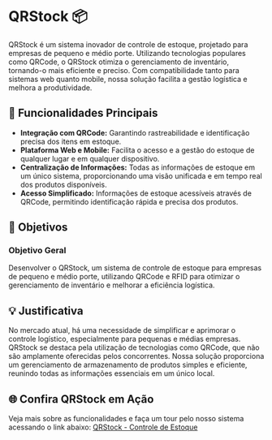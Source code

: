 # QRStock 📦

QRStock é um sistema inovador de controle de estoque, projetado para empresas de pequeno e médio porte. Utilizando tecnologias populares como QRCode, o QRStock otimiza o gerenciamento de inventário, tornando-o mais eficiente e preciso. Com compatibilidade tanto para sistemas web quanto mobile, nossa solução facilita a gestão logística e melhora a produtividade.

## 🌟 Funcionalidades Principais

- **Integração com QRCode:** Garantindo rastreabilidade e identificação precisa dos itens em estoque.
- **Plataforma Web e Mobile:** Facilita o acesso e a gestão do estoque de qualquer lugar e em qualquer dispositivo.
- **Centralização de Informações:** Todas as informações de estoque em um único sistema, proporcionando uma visão unificada e em tempo real dos produtos disponíveis.
- **Acesso Simplificado:** Informações de estoque acessíveis através de QRCode, permitindo identificação rápida e precisa dos produtos.

## 🎯 Objetivos

### Objetivo Geral
Desenvolver o QRStock, um sistema de controle de estoque para empresas de pequeno e médio porte, utilizando QRCode e RFID para otimizar o gerenciamento de inventário e melhorar a eficiência logística.


## 💡 Justificativa
No mercado atual, há uma necessidade de simplificar e aprimorar o controle logístico, especialmente para pequenas e médias empresas. QRStock se destaca pela utilização de tecnologias como QRCode, que não são amplamente oferecidas pelos concorrentes. Nossa solução proporciona um gerenciamento de armazenamento de produtos simples e eficiente, reunindo todas as informações essenciais em um único local.

## 🌐 Confira QRStock em Ação
Veja mais sobre as funcionalidades e faça um tour pelo nosso sistema acessando o link abaixo:
[QRStock - Controle de Estoque](https://qr-stock-control.vercel.app/)

